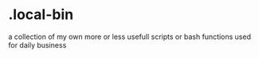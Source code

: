 # .local-bin
a collection of my own more or less usefull scripts or bash functions used for daily business
